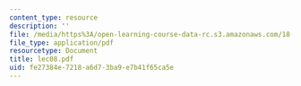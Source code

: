 ```yaml
---
content_type: resource
description: ''
file: /media/https%3A/open-learning-course-data-rc.s3.amazonaws.com/18-366-random-walks-and-diffusion-fall-2006/fe27384e7218a6d73ba9e7b41f65ca5e_lec08.pdf
file_type: application/pdf
resourcetype: Document
title: lec08.pdf
uid: fe27384e-7218-a6d7-3ba9-e7b41f65ca5e
---
```

